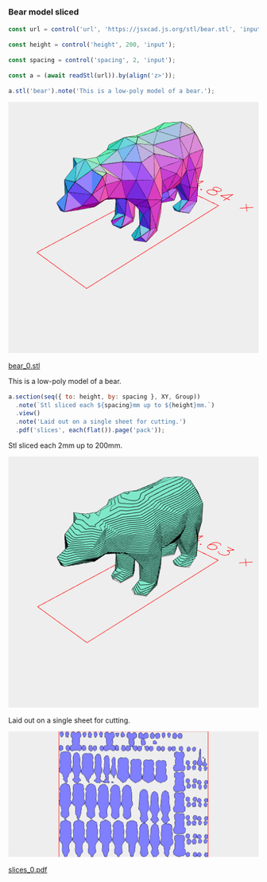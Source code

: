 ### Bear model sliced

```JavaScript
const url = control('url', 'https://jsxcad.js.org/stl/bear.stl', 'input');
```

```JavaScript
const height = control('height', 200, 'input');
```

```JavaScript
const spacing = control('spacing', 2, 'input');
```

```JavaScript
const a = (await readStl(url)).by(align('z>'));
```

```JavaScript
a.stl('bear').note('This is a low-poly model of a bear.');
```

![Image](bear.md.0.png)

[bear_0.stl](bear.bear_0.stl)

This is a low-poly model of a bear.

```JavaScript
a.section(seq({ to: height, by: spacing }, XY, Group))
  .note(`Stl sliced each ${spacing}mm up to ${height}mm.`)
  .view()
  .note('Laid out on a single sheet for cutting.')
  .pdf('slices', each(flat()).page('pack'));
```

Stl sliced each 2mm up to 200mm.

![Image](bear.md.1.png)

Laid out on a single sheet for cutting.

![Image](bear.md.2.png)

[slices_0.pdf](bear.slices_0.pdf)
